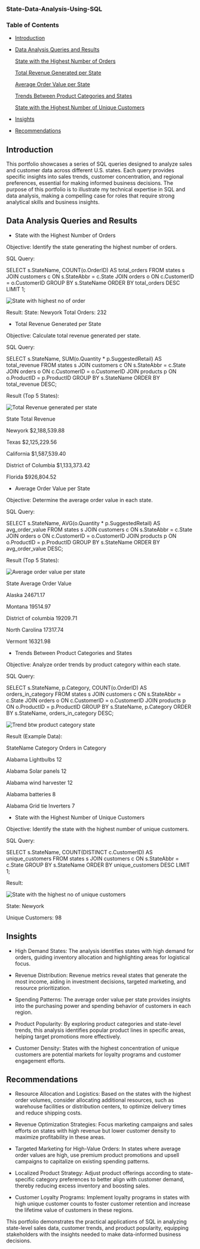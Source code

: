 ### State-Data-Analysis-Using-SQL



### Table of Contents

- [Introduction](introduction)
- [Data Analysis Queries and Results](data-analysis-queries-and-results)

   [State with the Highest Number of Orders](state-with-the-highest-number-of-orders)

   [Total Revenue Generated per State](total-revenue-generated-per-state)

   [Average Order Value per State](average-order-value-per-state)

  [Trends Between Product Categories and States](trens-between-product-categories-and-states)

   [State with the Highest Number of Unique Customers](state-with-the-highest-number-of-unique-customers)

- [Insights](insights)
- [Recommendations](recommendations)



## Introduction

This portfolio showcases a series of SQL queries designed to analyze sales and customer data across different U.S. states. Each query provides specific insights into sales trends, customer concentration, and regional preferences, essential for making informed business decisions. The purpose of this portfolio is to illustrate my technical expertise in SQL and data analysis, making a compelling case for roles that require strong analytical skills and business insights.

## Data Analysis Queries and Results

- State with the Highest Number of Orders
 
Objective: Identify the state generating the highest number of orders.

SQL Query:

SELECT s.StateName, COUNT(o.OrderID) AS total_orders
FROM states s
JOIN customers c ON s.StateAbbr = c.State
JOIN orders o ON c.CustomerID = o.CustomerID
GROUP BY s.StateName
ORDER BY total_orders DESC
LIMIT 1;



![State with highest no of order](https://github.com/user-attachments/assets/2d54954d-6dcc-4a10-ad80-8da23105cdac)



Result:
State: Newyork
Total Orders: 232


-  Total Revenue Generated per State

Objective: Calculate total revenue generated per state.

SQL Query:

SELECT s.StateName, SUM(o.Quantity * p.SuggestedRetail) AS total_revenue
FROM states s
JOIN customers c ON s.StateAbbr = c.State
JOIN orders o ON c.CustomerID = o.CustomerID
JOIN products p ON o.ProductID = p.ProductID
GROUP BY s.StateName
ORDER BY total_revenue DESC;

Result (Top 5 States):

![Total Revenue generated per state](https://github.com/user-attachments/assets/f75a6b05-4804-427f-bc3b-f3d4839d00c8)


State	                  Total Revenue

Newyork	                $2,188,539.88

Texas 	                $2,125,229.56

California	            $1,587,539.40

District of Columbia	  $1,133,373.42

Florida 	              $926,804.52


- Average Order Value per State
  
Objective: Determine the average order value in each state.

SQL Query:

SELECT s.StateName, AVG(o.Quantity * p.SuggestedRetail) AS avg_order_value
FROM states s
JOIN customers c ON s.StateAbbr = c.State
JOIN orders o ON c.CustomerID = o.CustomerID
JOIN products p ON o.ProductID = p.ProductID
GROUP BY s.StateName
ORDER BY avg_order_value DESC;

Result (Top 5 States):


![Average order value per state](https://github.com/user-attachments/assets/87e4c371-1522-4c1d-ace1-4423e3ebd7e1)



State	                  Average Order Value

Alaska       	          24671.17

Montana	                19514.97

District of columbia	  19209.71

North Carolina	        17317.74

Vermont	                16321.98


- Trends Between Product Categories and States
  
Objective: Analyze order trends by product category within each state.

SQL Query:

SELECT s.StateName, p.Category, COUNT(o.OrderID) AS orders_in_category
FROM states s
JOIN customers c ON s.StateAbbr = c.State
JOIN orders o ON c.CustomerID = o.CustomerID
JOIN products p ON o.ProductID = p.ProductID
GROUP BY s.StateName, p.Category
ORDER BY s.StateName, orders_in_category DESC;


![Trend btw product category   state](https://github.com/user-attachments/assets/1b2054e0-abfe-428d-a634-91b89e979579)


Result (Example Data):

StateName     Category    	Orders in Category

Alabama	     Lightbulbs	        12

Alabama	     Solar panels	      12

Alabama	     wind harvester     12

Alabama	     batteries          8

Alabama      Grid tie Inverters 7


- State with the Highest Number of Unique Customers
 
Objective: Identify the state with the highest number of unique customers.

SQL Query:

SELECT s.StateName, COUNT(DISTINCT c.CustomerID) AS unique_customers
FROM states s
JOIN customers c ON s.StateAbbr = c.State
GROUP BY s.StateName
ORDER BY unique_customers DESC
LIMIT 1;

Result:


![State with the highest no of unique customers](https://github.com/user-attachments/assets/6d717c52-192c-457b-8108-38e2c729b6c3)



State: Newyork

Unique Customers: 98


## Insights

- High Demand States: The analysis identifies states with high demand for orders, guiding inventory allocation and highlighting areas for logistical focus.

- Revenue Distribution: Revenue metrics reveal states that generate the most income, aiding in investment decisions, targeted marketing, and resource prioritization.

- Spending Patterns: The average order value per state provides insights into the purchasing power and spending behavior of customers in each region.

- Product Popularity: By exploring product categories and state-level trends, this analysis identifies popular product lines in specific areas, helping target promotions more effectively.

- Customer Density: States with the highest concentration of unique customers are potential markets for loyalty programs and customer engagement efforts.


## Recommendations

- Resource Allocation and Logistics: Based on the states with the highest order volumes, consider allocating additional resources, such as warehouse facilities or distribution centers, to optimize delivery times and reduce shipping costs.

- Revenue Optimization Strategies: Focus marketing campaigns and sales efforts on states with high revenue but lower customer density to maximize profitability in these areas.

- Targeted Marketing for High-Value Orders: In states where average order values are high, use premium product promotions and upsell campaigns to capitalize on existing spending patterns.

- Localized Product Strategy: Adjust product offerings according to state-specific category preferences to better align with customer demand, thereby reducing excess inventory and boosting sales.

- Customer Loyalty Programs: Implement loyalty programs in states with high unique customer counts to foster customer retention and increase the lifetime value of customers in these regions.

This portfolio demonstrates the practical applications of SQL in analyzing state-level sales data, customer trends, and product popularity, equipping stakeholders with the insights needed to make data-informed business decisions.


